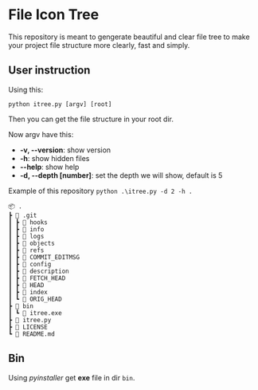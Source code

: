 # File Icon Tree

This repository is meant to gengerate beautiful and clear file tree to make your project file structure more clearly, fast and simply.

## User instruction

Using this:
```
python itree.py [argv] [root]
```

Then you can get the file structure in your root dir.

Now argv have this:
* **-v, --version**: show version
* **-h**: show hidden files
* **--help**: show help
* **-d, --depth [number]**:  set the depth we will show, default is 5

Example of this repository `python .\itree.py -d 2 -h .`
```
📦 .
┣ 📂 .git
┃ ┣ 📂 hooks
┃ ┣ 📂 info
┃ ┣ 📂 logs
┃ ┣ 📂 objects
┃ ┣ 📂 refs
┃ ┣ 📄 COMMIT_EDITMSG
┃ ┣ 📄 config
┃ ┣ 📄 description
┃ ┣ 📄 FETCH_HEAD
┃ ┣ 📄 HEAD
┃ ┣ 📄 index
┃ ┗ 📄 ORIG_HEAD
┣ 📂 bin
┃ ┗ 📄 itree.exe
┣ 📄 itree.py
┣ 📄 LICENSE
┗ 📄 README.md
```

## Bin

Using *pyinstaller* get **exe** file in dir `bin`. 